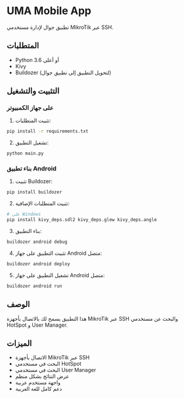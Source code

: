 # UMA Mobile App

تطبيق جوال لإدارة مستخدمي MikroTik عبر SSH.

## المتطلبات

- Python 3.6 أو أعلى
- Kivy
- Buildozer (لتحويل التطبيق إلى تطبيق جوال)

## التثبيت والتشغيل

### على جهاز الكمبيوتر

1. تثبيت المتطلبات:
```bash
pip install -r requirements.txt
```

2. تشغيل التطبيق:
```bash
python main.py
```

### بناء تطبيق Android

1. تثبيت Buildozer:
```bash
pip install buildozer
```

2. تثبيت المتطلبات الإضافية:
```bash
# على Windows
pip install kivy_deps.sdl2 kivy_deps.glew kivy_deps.angle
```

3. بناء التطبيق:
```bash
buildozer android debug
```

4. تثبيت التطبيق على جهاز Android متصل:
```bash
buildozer android deploy
```

5. تشغيل التطبيق على جهاز Android متصل:
```bash
buildozer android run
```

## الوصف

هذا التطبيق يسمح لك بالاتصال بأجهزة MikroTik عبر SSH والبحث عن مستخدمي HotSpot و User Manager.

## الميزات

- الاتصال بأجهزة MikroTik عبر SSH
- البحث في مستخدمي HotSpot
- البحث في مستخدمي User Manager
- عرض النتائج بشكل منظم
- واجهة مستخدم عربية
- دعم كامل للغة العربية
